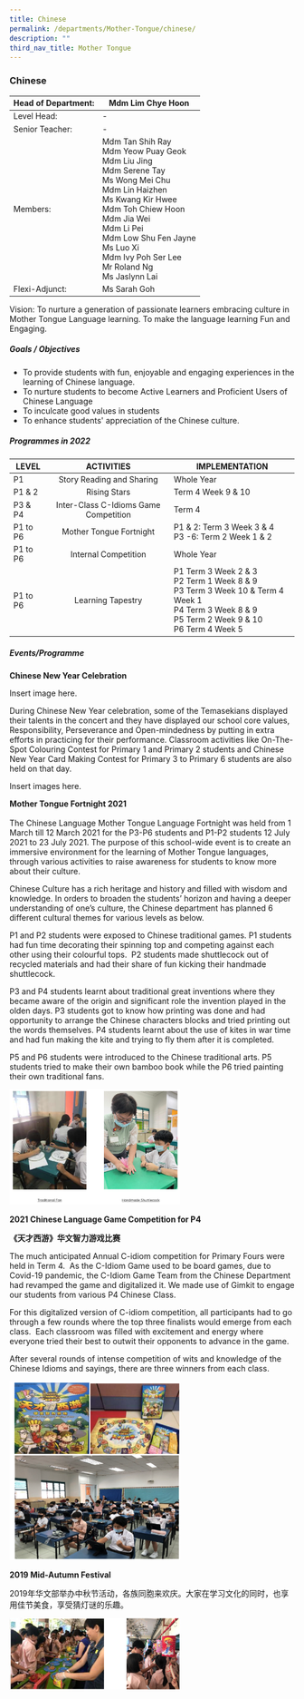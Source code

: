 ```yaml
---
title: Chinese
permalink: /departments/Mother-Tongue/chinese/
description: ""
third_nav_title: Mother Tongue
---
```

### Chinese

| Head of Department: 	| Mdm Lim Chye Hoon 	|
|---	|---	|
| Level Head: 	| - 	|
| Senior Teacher: 	| - 	|
| Members: 	| Mdm Tan Shih Ray<br>Mdm Yeow Puay Geok<br>Mdm Liu Jing<br>Mdm Serene Tay<br>Ms Wong Mei Chu<br>Mdm Lin Haizhen<br>Ms Kwang Kir Hwee<br>Mdm Toh Chiew Hoon<br>Mdm Jia Wei<br>Mdm Li Pei<br>Mdm Low Shu Fen Jayne<br>Ms Luo Xi<br>Mdm Ivy Poh Ser Lee<br>Mr Roland Ng<br>Ms Jaslynn Lai 	|
| Flexi-Adjunct: 	| Ms Sarah Goh  	|

Vision: To nurture a generation of passionate learners embracing culture in Mother Tongue Language learning. To make the language learning Fun and Engaging.  
  

##### Goals / Objectives

*   To provide students with fun, enjoyable and engaging experiences in the learning of Chinese language.
*   To nurture students to become Active Learners and Proficient Users of Chinese Language
*   To inculcate good values in students
*   To enhance students' appreciation of the Chinese culture.

  

##### Programmes in 2022

| LEVEL 	| ACTIVITIES 	| IMPLEMENTATION 	|
|---	|:---:	|---	|
| P1 	| Story Reading and Sharing 	| Whole Year 	|
| P1 & 2 	| Rising Stars 	| Term 4 Week 9 & 10 	|
| P3 & P4 	| Inter-Class C-Idioms Game Competition 	| Term 4 	|
|  P1 to P6 	| Mother Tongue Fortnight 	| P1 & 2: Term 3 Week 3 & 4<br>P3 -6: Term 2 Week 1 & 2  	|
| P1 to P6 	| Internal Competition 	|  Whole Year 	|
| P1 to P6 	| Learning Tapestry 	| P1 Term 3 Week 2 & 3<br>P2 Term 1 Week 8 & 9<br>P3 Term 3 Week 10 & Term 4 Week 1<br>P4 Term 3 Week 8 & 9<br>P5 Term 2 Week 9 & 10<br>P6 Term 4 Week 5 	|

##### Events/Programme

  

**Chinese New Year Celebration**

Insert image here.

During Chinese New Year celebration, some of the Temasekians displayed their talents in the concert and they have displayed our school core values, Responsibility, Perseverance and Open-mindedness by putting in extra efforts in practicing for their performance. Classroom activities like On-The-Spot Colouring Contest for Primary 1 and Primary 2 students and Chinese New Year Card Making Contest for Primary 3 to Primary 6 students are also held on that day.

Insert images here.

**Mother Tongue Fortnight 2021**  
<br>The Chinese Language Mother Tongue Language Fortnight was held from 1 March till 12 March 2021 for the P3-P6 students and P1-P2 students 12 July 2021 to 23 July 2021. The purpose of this school-wide event is to create an immersive environment for the learning of Mother Tongue languages, through various activities to raise awareness for students to know more about their culture. 

  

Chinese Culture has a rich heritage and history and filled with wisdom and knowledge. In orders to broaden the students’ horizon and having a deeper understanding of one’s culture, the Chinese department has planned 6 different cultural themes for various levels as below.

  

P1 and P2 students were exposed to Chinese traditional games. P1 students had fun time decorating their spinning top and competing against each other using their colourful tops.  P2 students made shuttlecock out of recycled materials and had their share of fun kicking their handmade shuttlecock.

  

P3 and P4 students learnt about traditional great inventions where they became aware of the origin and significant role the invention played in the olden days. P3 students got to know how printing was done and had opportunity to arrange the Chinese characters blocks and tried printing out the words themselves. P4 students learnt about the use of kites in war time and had fun making the kite and trying to fly them after it is completed.

  

P5 and P6 students were introduced to the Chinese traditional arts. P5 students tried to make their own bamboo book while the P6 tried painting their own traditional fans.

<img src="/images/chi1.png" 
     style="width:60%">
		 
**2021 Chinese Language Game Competition for P4**

**《天才西游》华文智力游戏比赛**  

  

The much anticipated Annual C-idiom competition for Primary Fours were held in Term 4.  As the C-Idiom Game used to be board games, due to Covid-19 pandemic, the C-Idiom Game Team from the Chinese Department had revamped the game and digitalized it. We made use of Gimkit to engage our students from various P4 Chinese Class.

For this digitalized version of C-idiom competition, all participants had to go through a few rounds where the top three finalists would emerge from each class.  Each classroom was filled with excitement and energy where everyone tried their best to outwit their opponents to advance in the game. 

  

After several rounds of intense competition of wits and knowledge of the Chinese Idioms and sayings, there are three winners from each class.

<img src="/images/chi2.png" 
     style="width:60%">
		 
**2019 Mid-Autumn Festival**

2019年华文部举办中秋节活动，各族同胞来欢庆。大家在学习文化的同时，也享用佳节美食，享受猜灯谜的乐趣。

<img src="/images/chi3.png" 
     style="width:60%">